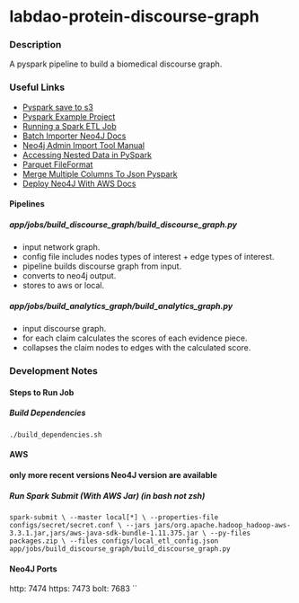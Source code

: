 # labdao-protein-discourse-graph

### Description

A pyspark pipeline to build a biomedical discourse graph.

### Useful Links

- [Pyspark save to s3](https://stackoverflow.com/questions/45869510/pyspark-save-dataframe-to-s3)
- [Pyspark Example Project](https://github.com/AlexIoannides/pyspark-example-project)
- [Running a Spark ETL Job](https://github.com/AlexIoannides/pyspark-example-project#running-the-etl-job)
- [Batch Importer Neo4J Docs](https://neo4j.com/developer/guide-import-csv/#batch-importer)
- [Neo4j Admin Import Tool Manual](https://neo4j.com/docs/operations-manual/current/tools/neo4j-admin/neo4j-admin-import)
- [Accessing Nested Data in PySpark](https://stackoverflow.com/questions/34043031/accessing-nested-data-in-spark/34044373)
- [Parquet FileFormat](https://jaceklaskowski.gitbooks.io/mastering-spark-sql/content/spark-sql-ParquetFileFormat.html)
- [Merge Multiple Columns To Json Pyspark](https://stackoverflow.com/questions/60435907/pyspark-merge-multiple-columns-into-a-json-column)
- [Deploy Neo4J With AWS Docs](https://neo4j.com/developer/neo4j-cloud-aws-ec2-ami/)

#### Pipelines

##### app/jobs/build_discourse_graph/build_discourse_graph.py
- input network graph.
- config file includes nodes types of interest + edge types of interest.
- pipeline builds discourse graph from input. 
- converts to neo4j output.
- stores to aws or local.

##### app/jobs/build_analytics_graph/build_analytics_graph.py
- input discourse graph.
- for each claim calculates the scores of each evidence piece.
- collapses the claim nodes to edges with the calculated score.

### Development Notes

#### Steps to Run Job

##### Build Dependencies

`./build_dependencies.sh`

#### AWS

#### only more recent versions Neo4J version are available

##### Run Spark Submit (With AWS Jar) (in bash not zsh)

`
spark-submit \
--master local[*] \
--properties-file configs/secret/secret.conf \
--jars jars/org.apache.hadoop_hadoop-aws-3.3.1.jar,jars/aws-java-sdk-bundle-1.11.375.jar \
--py-files packages.zip \
--files configs/local_etl_config.json app/jobs/build_discourse_graph/build_discourse_graph.py
`

#### Neo4J Ports

http: 7474
https: 7473
bolt: 7683
``
